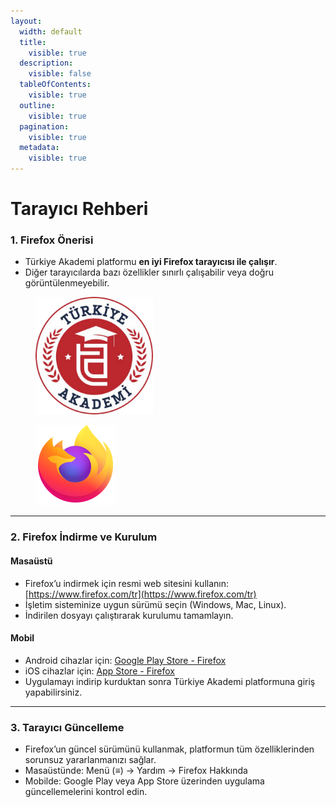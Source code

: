 ```yaml
---
layout:
  width: default
  title:
    visible: true
  description:
    visible: false
  tableOfContents:
    visible: true
  outline:
    visible: true
  pagination:
    visible: true
  metadata:
    visible: true
---
```


# Tarayıcı Rehberi

### 1. Firefox Önerisi

* Türkiye Akademi platformu **en iyi Firefox tarayıcısı ile çalışır**.
* Diğer tarayıcılarda bazı özellikler sınırlı çalışabilir veya doğru görüntülenmeyebilir.

<div><figure><img src="../.gitbook/assets/image.svg" alt="" width="188"><figcaption></figcaption></figure> <figure><img src="../.gitbook/assets/image (1).svg" alt="" width="128"><figcaption></figcaption></figure></div>

***

### 2. Firefox İndirme ve Kurulum

#### Masaüstü

* Firefox’u indirmek için resmi web sitesini kullanın: [https://www.firefox.com/tr](https://www.firefox.com/tr)
* İşletim sisteminize uygun sürümü seçin (Windows, Mac, Linux).
* İndirilen dosyayı çalıştırarak kurulumu tamamlayın.

#### Mobil

* Android cihazlar için: [Google Play Store - Firefox](https://play.google.com/store/apps/details?id=org.mozilla.firefox)
* iOS cihazlar için: [App Store - Firefox](https://apps.apple.com/tr/app/firefox-fast-private-browser/id989804926)
* Uygulamayı indirip kurduktan sonra Türkiye Akademi platformuna giriş yapabilirsiniz.

***

### 3. Tarayıcı Güncelleme

* Firefox’un güncel sürümünü kullanmak, platformun tüm özelliklerinden sorunsuz yararlanmanızı sağlar.
* Masaüstünde: Menü (≡) → Yardım → Firefox Hakkında
* Mobilde: Google Play veya App Store üzerinden uygulama güncellemelerini kontrol edin.
